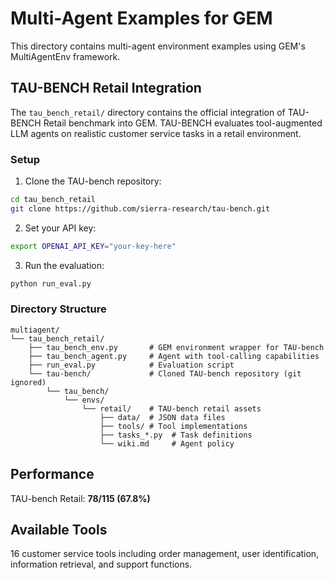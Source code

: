 # Multi-Agent Examples for GEM

This directory contains multi-agent environment examples using GEM's MultiAgentEnv framework.

## TAU-BENCH Retail Integration

The `tau_bench_retail/` directory contains the official integration of TAU-BENCH Retail benchmark into GEM. TAU-BENCH evaluates tool-augmented LLM agents on realistic customer service tasks in a retail environment.

### Setup

1. Clone the TAU-bench repository:
```bash
cd tau_bench_retail
git clone https://github.com/sierra-research/tau-bench.git
```

2. Set your API key:
```bash
export OPENAI_API_KEY="your-key-here"
```

3. Run the evaluation:
```bash
python run_eval.py
```

### Directory Structure

```
multiagent/
└── tau_bench_retail/
    ├── tau_bench_env.py       # GEM environment wrapper for TAU-bench
    ├── tau_bench_agent.py     # Agent with tool-calling capabilities
    ├── run_eval.py            # Evaluation script
    └── tau-bench/             # Cloned TAU-bench repository (git ignored)
        └── tau_bench/
            └── envs/
                └── retail/    # TAU-bench retail assets
                    ├── data/  # JSON data files
                    ├── tools/ # Tool implementations
                    ├── tasks_*.py  # Task definitions
                    └── wiki.md     # Agent policy
```

## Performance

TAU-bench Retail: **78/115 (67.8%)**

## Available Tools

16 customer service tools including order management, user identification, information retrieval, and support functions.